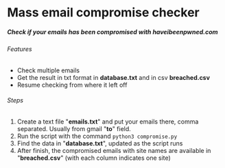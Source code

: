 # Mass email compromise checker
##### Check if your emails has been compromised with haveibeenpwned.com

###### Features
* Check multiple emails
* Get the result in txt format in **database.txt** and in csv **breached.csv**
* Resume checking from where it left off

###### Steps
1. Create a text file "**emails.txt**" and put your emails there, comma separated. Usually from gmail "**to**" field.
2. Run the script with the command `python3 compromise.py`
3. Find the data in "**database.txt**", updated as the script runs
4. After finish, the compromised emails with site names are available in "**breached.csv**" (with each column indicates one site)
